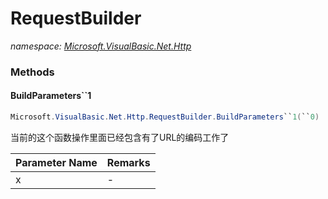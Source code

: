 ﻿# RequestBuilder
_namespace: <a href="#" onClick="load('/docs/Microsoft.VisualBasic.Net.Http/index.md')">Microsoft.VisualBasic.Net.Http</a>_





### Methods

#### BuildParameters``1
```csharp
Microsoft.VisualBasic.Net.Http.RequestBuilder.BuildParameters``1(``0)
```
当前的这个函数操作里面已经包含有了URL的编码工作了

|Parameter Name|Remarks|
|--------------|-------|
|x|-|



